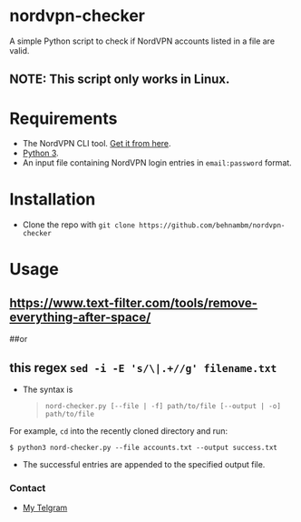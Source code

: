 # nordvpn-checker

A simple Python script to check if NordVPN accounts listed in a file are valid.

## NOTE: This script only works in Linux.

# Requirements

- The NordVPN CLI tool. [Get it from here](https://nordvpn.com/download/linux/).
- [Python 3](https://www.python.org/downloads/).
- An input file containing NordVPN login entries in `email:password` format.

# Installation

- Clone the repo with `git clone https://github.com/behnambm/nordvpn-checker`

# Usage

## https://www.text-filter.com/tools/remove-everything-after-space/

##or

## this regex ```sed -i -E 's/\|.+//g' filename.txt```

- The syntax is
  > `nord-checker.py [--file | -f] path/to/file [--output | -o] path/to/file`

For example, `cd` into the recently cloned directory and run:

```
$ python3 nord-checker.py --file accounts.txt --output success.txt
```

- The successful entries are appended to the specified output file.


### Contact

- [My Telgram](https://t.me/behnam_1121)
